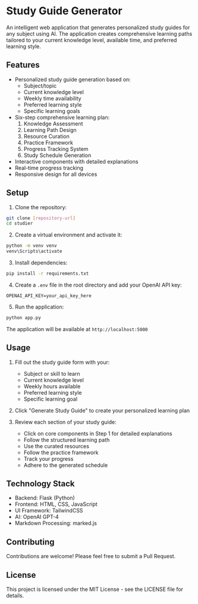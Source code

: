 # Study Guide Generator

An intelligent web application that generates personalized study guides for any subject using AI. The application creates comprehensive learning paths tailored to your current knowledge level, available time, and preferred learning style.

## Features

- Personalized study guide generation based on:
  - Subject/topic
  - Current knowledge level
  - Weekly time availability
  - Preferred learning style
  - Specific learning goals
- Six-step comprehensive learning plan:
  1. Knowledge Assessment
  2. Learning Path Design
  3. Resource Curation
  4. Practice Framework
  5. Progress Tracking System
  6. Study Schedule Generation
- Interactive components with detailed explanations
- Real-time progress tracking
- Responsive design for all devices

## Setup

1. Clone the repository:
```bash
git clone [repository-url]
cd studier
```

2. Create a virtual environment and activate it:
```bash
python -m venv venv
venv\Scripts\activate
```

3. Install dependencies:
```bash
pip install -r requirements.txt
```

4. Create a `.env` file in the root directory and add your OpenAI API key:
```
OPENAI_API_KEY=your_api_key_here
```

5. Run the application:
```bash
python app.py
```

The application will be available at `http://localhost:5000`

## Usage

1. Fill out the study guide form with your:
   - Subject or skill to learn
   - Current knowledge level
   - Weekly hours available
   - Preferred learning style
   - Specific learning goal

2. Click "Generate Study Guide" to create your personalized learning plan

3. Review each section of your study guide:
   - Click on core components in Step 1 for detailed explanations
   - Follow the structured learning path
   - Use the curated resources
   - Follow the practice framework
   - Track your progress
   - Adhere to the generated schedule

## Technology Stack

- Backend: Flask (Python)
- Frontend: HTML, CSS, JavaScript
- UI Framework: TailwindCSS
- AI: OpenAI GPT-4
- Markdown Processing: marked.js

## Contributing

Contributions are welcome! Please feel free to submit a Pull Request.

## License

This project is licensed under the MIT License - see the LICENSE file for details.
